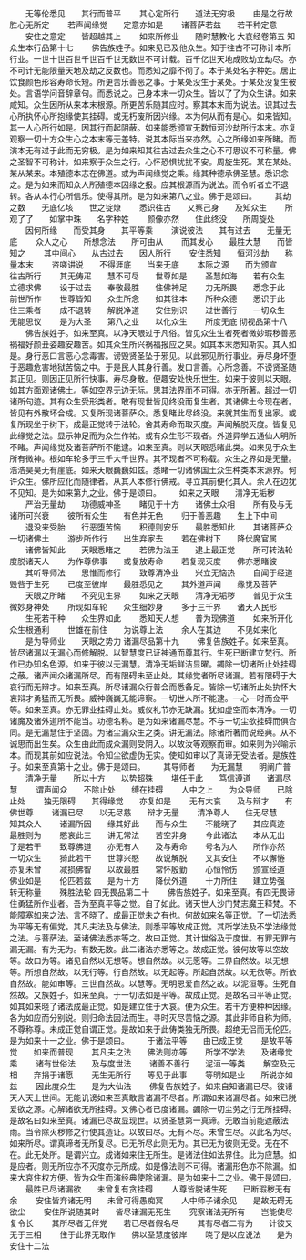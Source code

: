 <!-- { "loadSidebar": true } -->
　　无等伦悉见　　其行而普平
　　其心定所行　　道法无穷极
　　由是之行故　　胜心无所定
　　若声闻缘觉　　定意亦如是
　　诸菩萨若兹　　若干种定意
　　安住之意定　　皆超越其上
　　如来所修业　　随时慧教化
大哀经卷第五
知众生本行品第十七
　　佛告族姓子。如来见已及他众生。知于往古不可称计本所行业。一世十世百世千世百千世无数世不可计载。百千亿世天地成败劫立劫尽。亦不可计无能限量天地及劫之反数也。而悉知之靡不彻了。本于某处名字种姓。居止饮食颜色形容寿命长短。所更苦乐善恶之事。于某处没生于某处。于某处没复生彼处。言语学问音辞章句。而悉说之。己身本末一切众生。皆以了了为众生讲。如来咸知。众生因所从来本末根源。所更苦乐随其应时。察其本末而为说法。识其过去心所执怀心所抱缘使其挂碍。或无朽废所因兴缘。本为何从而有是心。如来皆知。其一人心所行如是。因其行而起阴蔽。如来能悉颁宣无数恒河沙劫所行本末。亦复观察一切十方众生心之本末等无差特。说其本际当来亦然。心之所缘如来所睹。而演本无有过于此而无穷极。是为如来知其往古过去众生之心不可思议不可称量。佛之圣智不可称计。如来察于众生之行。心怀恐惧扰扰不安。周旋生死。某在某处。某从某来。本殖德本志在佛道。或为声闻缘觉之乘。缘其种德承佛圣慧。悉识念之。是为如来而知众人所殖德本因缘之报。应其根源而为说法。而令听者立不退转。各从本行心所信乐。使得其所。是为如来第八之业。佛于是颂曰。
　　其劫之数　　无底亿垓　　世之锭燎
　　悉识往古　　又察己身　　及知众生
　　所观了了　　如掌中珠　　名字种姓
　　颜像亦然　　住此终没　　所周旋处
　　因何所缘　　而受其身　　其平等乘
　　演说彼法　　其有过去　　无量无底
　　众人之心　　所想念法　　所可由从
　　而其发心　　最胜大慧　　而皆知之
　　其中间心　　从古过去　　因人所行
　　安住悉知　　恒河沙劫　　称量本末
　　咨嗟讲说　　不得涯底　　当来无底
　　本际之源　　而为颁宣　　往古所行
　　其无俦疋　　慧不可尽　　世尊如是
　　圣慧如海　　若有众生　　立德求佛
　　设于过去　　奉敬最胜　　住佛神足
　　力无所畏　　悉念于此　　前世所作
　　世尊皆知　　众生所念　　如其往本
　　所种众德　　悉识于此　　住三乘者
　　成不退转　　解脱净道　　安住别识
　　过世善行　　一切众生　　无能思议
　　是为大圣　　第八之业　　以化众生
　　所度无底
彻视品第十八
　　佛告族姓子。如来至真。以净天眼过于凡俗。皆见众生生者死者微妙瑕秽善恶祸福好颜丑姿趣安趣苦。如其众生所兴祸福报应之果。如其本末悉知斯实。其人如是。身行恶口言恶心念毒害。谤毁贤圣坠于邪见。以此邪见所行事业。寿尽身坏堕于恶趣危害地狱苦恼之中。于是民人其身行善。发口言善。心所念善。不谤贤圣随其正见。则因正见所行快事。寿尽身散。便趣安处快乐世生。如来于彼则以天眼。如其方面观诸佛土。等如空界无边无际。思其法界而不可得。亦无所著。超过一切诸所句迹。其有众生受形类者。敢有现世皆见终没而复生者。其诸佛土今现在者。皆见有外散坏合成。又复所现诸菩萨众。悉复睹此尽终没。来就其生而复出家。或复所现坐于树下。成最正觉转于法轮。舍其寿命而取灭度。声闻解脱灭度。皆复见此缘觉之法。显示神足而为众生作祐。或有众生形不现者。外道异学五通仙人明所不睹。声闻缘觉及诸菩萨所不能逮。如来至真。则以天眼悉睹此类。如来见于众生所有微神。根如车轮多于三千大千世界。其不现者不可称载。众生之界如是无量。浩浩昊昊无有崖底。如来天眼巍巍如兹。悉睹一切诸佛国土众生种类本末源界。何许众生。佛所应化而随律者。从其人本修行佛戒。寻立其前便化其人。余人在边犹不见知。是为如来第九之业。佛于是颂曰。
　　如来之天眼　　清净无垢秽
　　严治无量劫　　功德威神圣
　　睹见于十方　　诸佛土众相
　　所有及与无　　诸所可兴衰
　　彼所有众生　　有色并无色
　　归于善恶趣　　生上下中间
　　退没来受胎　　行恶堕苦恼
　　积德则安乐　　最胜悉知此
　　其诸菩萨众　　一切诸佛土
　　游步所作行　　出生弃家去
　　若在佛树下　　降伏魔官属
　　诸佛皆知此　　天眼悉睹之
　　若佛为法王　　逮上最正觉
　　所可转法轮　　度脱诸天人
　　为作尊佛事　　或复放寿命
　　若复现灭度　　佛亦悉睹彼
　　其听导师法　　思惟而修行
　　致尊清净业　　兴立无恼热
　　自闻于经道　　毁呰于生死
　　已度至彼岸　　最胜悉见之
　　其外道声闻　　缘觉及菩萨
　　天眼之所睹　　不究见生界
　　如来之天眼　　清净无垢秽
　　普见于众生　　微妙身神处
　　所现如车轮　　众生细妙身
　　多于三千界　　诸天人民形
　　生死若干种　　众生界如此
　　悉知天人想　　普为现佛道
　　如来所开化　　众生根通利
　　世雄在前住　　为说尊上法
　　余人在其边　　不见如来化
　　是为导师业　　天眼之势力
诸漏尽品第十九
　　佛复告族姓子。如来至真。皆尽诸漏以无漏心而修解脱。以智慧度已证神通而尊其行。生死已断建立梵行。所作已办知名色源。如来于彼以无漏慧。清净无垢鲜洁显曜。蠲除一切诸所止处挂碍之蔽。诸声闻众诸漏所尽。而有限碍未至止处。其缘觉者所尽诸漏。若有限碍于大哀行而无辩才。如来至真。所尽诸漏众行普会而悉备足。皆除一切诸所止处执怀大哀辩才勇猛而无所畏。威神巍巍无能谛察。一切世人所不能逮。一心一时而佥平等。如来至真。亦无罪业挂碍止处。威仪礼节亦无缺漏。犹如虚空而本清净。一切诸魔及诸外道所不能当。功德名称。是为如来诸漏尽慧。不与一切尘欲挂碍而俱合同。是无漏慧住于坚固。为诸尘漏众生之类。讲无漏法。除诸所著而说经典。从不诚思而出生矣。众生由此而成众漏则受阴入。以故汝等观察而审。如来则为兴喻示本。而现其前如应说法。令知尘欲虚伪无实。使知如审以了真谛无受法者。是族姓子。如来至真第十之业。佛于是颂曰。
　　其导师者　　为无漏慧　　明阐广普
　　清净无量　　所以十方　　以势超殊
　　堪任于此　　笃信遵道　　诸漏尽慧
　　谓声闻众　　不除止处　　缚在挂碍
　　人中之上　　为众导师　　已除止处
　　独无限碍　　其得缘觉　　亦复如是
　　无有大哀　　及与辩才　　有佛世尊
　　诸漏已尽　　以无尽慈　　辩才无量
　　清净尊人　　住无尽慧　　知其众人
　　诸漏所因　　缘其好此　　而与众生
　　不能晓了　　其应真迹　　最胜则为
　　愍哀此三　　讲无常法　　苦空非身
　　今此诸法　　本从无出　　了是若干
　　致尊佛道　　亦无有人　　及与寿命
　　号名为人　　所作亦然　　一切众生
　　猗此若干　　世尊兴愍　　故说解脱
　　又其安住　　不以懈惓　　亦复未曾
　　减损佛智　　以故最胜　　常怀殷勤
　　心恒怜伤　　颁宣经道　　佛业如是
　　伦匹若兹　　是为十方　　降伏外道
　　十力所住　　建立势强　　转无称量
　　殊胜法轮
四无畏品第二十
　　佛告族姓子。如来至真。有四无畏谛住勇猛所作业者。吾为至真平等之觉。自了如此。诸天世人沙门梵志魔王释梵。不能障塞如来之法。言不晓了。成最正觉未之有也。何故如来名等正觉。了一切法悉为平等无有偏党。其凡夫法及与佛法。则悉平等故成正觉。其所学法及不学法缘觉之法。与菩萨法。至诸佛法悉亦等之。故曰正觉。其计世俗及于度世。有罪无罪有漏无漏。有为无为。有数无数。此二诸法亦悉等之。故成正觉。彼何故等以空故等。故曰为等。诸见自然以无想等。想自然故。以无愿等。三界自然故。以无想等。所想自然故。以无行等。行自然故。以无起等。所起自然故。以无依等。所依自然故。能如审等。三世自然故。以慧等。无明恩爱自然之故。以泥洹等。生死自然故。又族姓子。如来至真。于一切法如是平等。故成正觉。是故名曰平等正觉。如其如来晓了诸法成最正觉。如是建立住于大哀。便为众生。若干方便种种因缘。各为如应而分别说。则归命法因法而生。寻时灭尽苦恼之源。其此非师自称为师。不尊称尊。未成正觉自谓正觉。是故如来于此俦类独无所畏。超绝无侣而无伦匹。是为如来十一之业。佛于是颂曰。
　　于诸法平等　　由已成正觉
　　是故平等觉　　如来而普现
　　其凡夫之法　　佛法则亦等
　　所学不学法　　及诸缘觉乘
　　诸有世俗法　　及与度世法
　　诸善不善行　　泥洹一等类
　　解空及无相　　弃捐于诸愿
　　无生无所行　　等见于此事
　　等明如是业　　所说亦如兹
　　因此度众生　　是为大仙法
　　佛复告族姓子。如来自知诸漏已尽。彼诸天人天上世间。无能讥谤如来至真敢言诸漏不尽者。所谓如来诸漏尽者。如来已脱爱欲之源。心解诸欲无所挂碍。又佛心者已度诸漏。蠲除一切尘劳之行无所挂碍。是故名曰如来至真。诸漏已尽故显现世。以贤圣慧第一真谛。无敢当前能遮蔽法雨。当令除灭秽修之行使其造证。以故曰尽。无有不尽。未曾生尽。以此名为尽。如来所尽。谓真谛者无所复尽。已无所尽此则无为。其已无为彼则无受。无在不在。此无处所。是谓兴立。成诸如来住无所生。是诸法住如法界住。此为应慧。如是应者。则无所应亦不灭度亦无所成。如是像法则不可得。诸漏形色亦不除漏。如来大哀住权方便。皆为众生而演经典使除诸漏。是为如来十二之业。佛于是颂曰。
　　最胜已尽诸漏欲　　未曾复有贪挂碍
　　人尊皆脱诸生死　　已断瑕秽无有余
　　安住皆弃诸无明　　未曾可得愚痴冥
　　人中师子诸余见　　是故无碍无欲尘
　　安住所说随其时　　皆尽诸漏无死生
　　究察诸法无所有　　岂能使尽复令长
　　其所尽者无伴党　　若已尽者假名尽
　　其有尽者二有为　　计彼又无于三相
　　住于此界无取作　　佛以圣慧度彼岸
　　晓了是以应说法　　是为安住十二法
